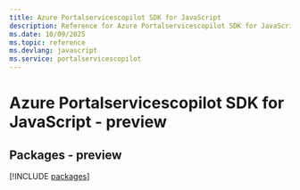 ```yaml
---
title: Azure Portalservicescopilot SDK for JavaScript
description: Reference for Azure Portalservicescopilot SDK for JavaScript
ms.date: 10/09/2025
ms.topic: reference
ms.devlang: javascript
ms.service: portalservicescopilot
---
```

# Azure Portalservicescopilot SDK for JavaScript - preview
## Packages - preview
[!INCLUDE [packages](portalservicescopilot-index.md)]